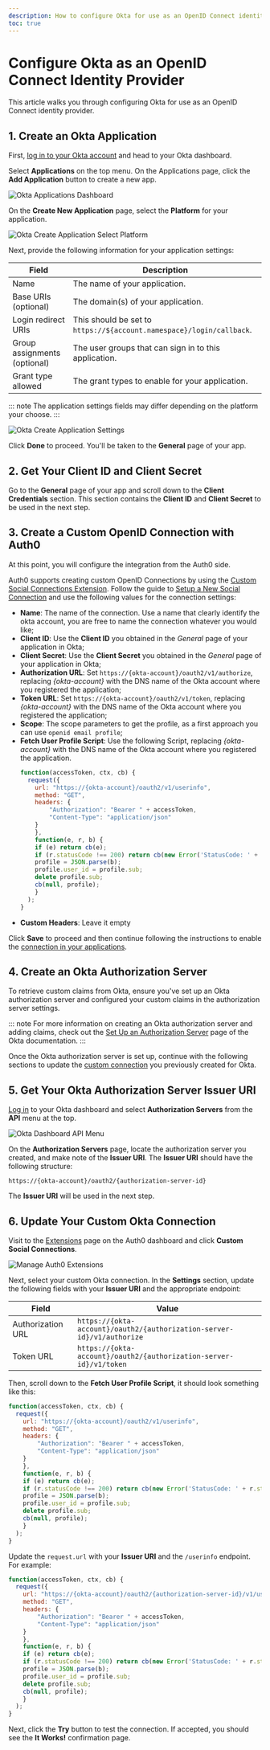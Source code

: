 ```yaml
---
description: How to configure Okta for use as an OpenID Connect identity provider.
toc: true
---
```

# Configure Okta as an OpenID Connect Identity Provider

This article walks you through configuring Okta for use as an OpenID Connect identity provider.

## 1. Create an Okta Application

First, [log in to your Okta account](https://login.okta.com) and head to your Okta dashboard. 

Select **Applications** on the top menu. On the Applications page, click the **Add Application** button to create a new app.

![Okta Applications Dashboard](/media/articles/oidc/identity-providers/okta/okta-app-dashboard.png)

On the **Create New Application** page, select the **Platform** for your application.

![Okta Create Application Select Platform](/media/articles/oidc/identity-providers/okta/okta-create-app-platform.png)

Next, provide the following information for your application settings:

Field | Description
------|------------
Name | The name of your application.
Base URIs (optional) | The domain(s) of your application.
Login redirect URIs | This should be set to `https://${account.namespace}/login/callback`.
Group assignments (optional) | The user groups that can sign in to this application.
Grant type allowed | The grant types to enable for your application.

::: note
The application settings fields may differ depending on the platform your choose.
:::

![Okta Create Application Settings](/media/articles/oidc/identity-providers/okta/okta-create-app-settings.png)

Click **Done** to proceed. You'll be taken to the **General** page of your app.

## 2. Get Your Client ID and Client Secret

Go to the **General** page of your app and scroll down to the **Client Credentials** section. This section contains the **Client ID** and **Client Secret** to be used in the next step.

## 3. Create a Custom OpenID Connection with Auth0

At this point, you will configure the integration from the Auth0 side.

Auth0 supports creating custom OpenID Connections by using the [Custom Social Connections Extension](/extensions/custom-social-extensions). Follow the guide to [Setup a New Social Connection](/extensions/custom-social-extensions#set-up-a-new-social-connection) and use the following values for the connection settings:

- __Name__: The name of the connection. Use a name that clearly identify the okta account, you are free to name the connection whatever you would like;
- __Client ID__: Use the **Client ID** you obtained in the *General* page of your application in Okta;
- __Client Secret__: Use the **Client Secret** you obtained in the *General* page of your application in Okta;
- __Authorization URL__: Set `https://{okta-account}/oauth2/v1/authorize`, replacing *{okta-account}* with the DNS name of the Okta account where you registered the application;
- __Token URL__: Set `https://{okta-account}/oauth2/v1/token`, replacing *{okta-account}* with the DNS name of the Okta account where you registered the application;
- __Scope__: The scope parameters to get the profile, as a first approach you can use `openid email profile`;
- __Fetch User Profile Script__: Use the following Script, replacing *{okta-account}* with the DNS name of the Okta account where you registered the application.
    ```javascript
    function(accessToken, ctx, cb) {
      request({
        url: "https://{okta-account}/oauth2/v1/userinfo",
        method: "GET",
        headers: {
            "Authorization": "Bearer " + accessToken,
            "Content-Type": "application/json"
        }
        },
        function(e, r, b) {
        if (e) return cb(e);
        if (r.statusCode !== 200) return cb(new Error('StatusCode: ' + r.statusCode));
        profile = JSON.parse(b);
        profile.user_id = profile.sub;
        delete profile.sub;
        cb(null, profile);
        }
      );
    }
    ```
- __Custom Headers__: Leave it empty

Click **Save** to proceed and then continue following the instructions to enable the [connection in your applications](/extensions/custom-social-extensions#new-connection-apps).

## 4. Create an Okta Authorization Server

To retrieve custom claims from Okta, ensure you've set up an Okta authorization server and configured your custom claims in the authorization server settings.

::: note
For more information on creating an Okta authorization server and adding claims, check out the [Set Up an Authorization Server](https://developer.okta.com/docs/how-to/set-up-auth-server.html) page of the Okta documentation.
:::

Once the Okta authorization server is set up, continue with the following sections to update the [custom connection](/extensions/custom-social-extensions) you previously created for Okta.

## 5. Get Your Okta Authorization Server Issuer URI

[Log in](https://login.okta.com) to your Okta dashboard and select **Authorization Servers** from the **API** menu at the top.

![Okta Dashboard API Menu](/media/articles/oidc/identity-providers/okta/okta-dashboard-api-menu.png)

On the **Authorization Servers** page, locate the authorization server you created, and make note of the **Issuer URI**. The **Issuer URI** should have the following structure:

`https://{okta-account}/oauth2/{authorization-server-id}`

The **Issuer URI** will be used in the next step.

## 6. Update Your Custom Okta Connection

Visit to the [Extensions](${manage_url}/#/extensions) page on the Auth0 dashboard and click **Custom Social Connections**.

![Manage Auth0 Extensions](/media/articles/oidc/identity-providers/okta/extensions.png)

Next, select your custom Okta connection. In the **Settings** section, update the following fields with your **Issuer URI** and the appropriate endpoint:

Field | Value
------|------
Authorization URL | `https://{okta-account}/oauth2/{authorization-server-id}/v1/authorize`
Token URL | `https://{okta-account}/oauth2/{authorization-server-id}/v1/token`

Then, scroll down to the **Fetch User Profile Script**, it should look something like this:

```javascript
function(accessToken, ctx, cb) {
  request({
    url: "https://{okta-account}/oauth2/v1/userinfo",
    method: "GET",
    headers: {
        "Authorization": "Bearer " + accessToken,
        "Content-Type": "application/json"
    }
    },
    function(e, r, b) {
    if (e) return cb(e);
    if (r.statusCode !== 200) return cb(new Error('StatusCode: ' + r.statusCode));
    profile = JSON.parse(b);
    profile.user_id = profile.sub;
    delete profile.sub;
    cb(null, profile);
    }
  );
}
```

Update the `request.url` with your **Issuer URI** and the `/userinfo` endpoint. For example:

```javascript
function(accessToken, ctx, cb) {
  request({
    url: "https://{okta-account}/oauth2/{authorization-server-id}/v1/userinfo",
    method: "GET",
    headers: {
        "Authorization": "Bearer " + accessToken,
        "Content-Type": "application/json"
    }
    },
    function(e, r, b) {
    if (e) return cb(e);
    if (r.statusCode !== 200) return cb(new Error('StatusCode: ' + r.statusCode));
    profile = JSON.parse(b);
    profile.user_id = profile.sub;
    delete profile.sub;
    cb(null, profile);
    }
  );
}
```

Next, click the **Try** button to test the connection. If accepted, you should see the **It Works!** confirmation page.

